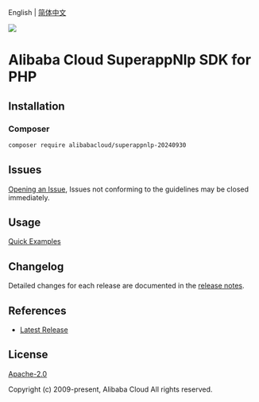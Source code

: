 English | [简体中文](README-CN.md)

![](https://aliyunsdk-pages.alicdn.com/icons/AlibabaCloud.svg)

# Alibaba Cloud SuperappNlp SDK for PHP

## Installation

### Composer

```bash
composer require alibabacloud/superappnlp-20240930
```

## Issues

[Opening an Issue](https://github.com/aliyun/alibabacloud-php-sdk/issues/new), Issues not conforming to the guidelines may be closed immediately.

## Usage

[Quick Examples](https://github.com/aliyun/alibabacloud-php-sdk/blob/master/docs/0-Examples-EN.md#quick-examples)

## Changelog

Detailed changes for each release are documented in the [release notes](./ChangeLog.txt).

## References

* [Latest Release](https://github.com/aliyun/alibabacloud-php-sdk/)

## License

[Apache-2.0](http://www.apache.org/licenses/LICENSE-2.0)

Copyright (c) 2009-present, Alibaba Cloud All rights reserved.

